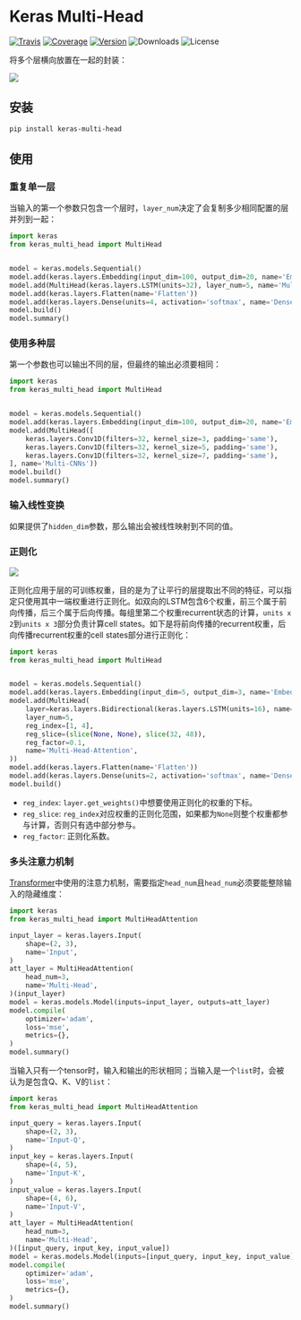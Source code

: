 # Keras Multi-Head

[![Travis](https://travis-ci.org/CyberZHG/keras-multi-head.svg)](https://travis-ci.org/CyberZHG/keras-multi-head)
[![Coverage](https://coveralls.io/repos/github/CyberZHG/keras-multi-head/badge.svg?branch=master)](https://coveralls.io/github/CyberZHG/keras-multi-head)
[![Version](https://img.shields.io/pypi/v/keras-multi-head.svg)](https://pypi.org/project/keras-multi-head/)
![Downloads](https://img.shields.io/pypi/dm/keras-multi-head.svg)
![License](https://img.shields.io/pypi/l/keras-multi-head.svg)

将多个层横向放置在一起的封装：

![](https://user-images.githubusercontent.com/853842/45797517-867b8580-bcd8-11e8-9ec6-39d6508cf438.png)

## 安装

```bash
pip install keras-multi-head
```

## 使用

### 重复单一层

当输入的第一个参数只包含一个层时，`layer_num`决定了会复制多少相同配置的层并列到一起：

```python
import keras
from keras_multi_head import MultiHead


model = keras.models.Sequential()
model.add(keras.layers.Embedding(input_dim=100, output_dim=20, name='Embedding'))
model.add(MultiHead(keras.layers.LSTM(units=32), layer_num=5, name='Multi-LSTMs'))
model.add(keras.layers.Flatten(name='Flatten'))
model.add(keras.layers.Dense(units=4, activation='softmax', name='Dense'))
model.build()
model.summary()
```

### 使用多种层

第一个参数也可以输出不同的层，但最终的输出必须要相同：

```python
import keras
from keras_multi_head import MultiHead


model = keras.models.Sequential()
model.add(keras.layers.Embedding(input_dim=100, output_dim=20, name='Embedding'))
model.add(MultiHead([
    keras.layers.Conv1D(filters=32, kernel_size=3, padding='same'),
    keras.layers.Conv1D(filters=32, kernel_size=5, padding='same'),
    keras.layers.Conv1D(filters=32, kernel_size=7, padding='same'),
], name='Multi-CNNs'))
model.build()
model.summary()
```

### 输入线性变换

如果提供了`hidden_dim`参数，那么输出会被线性映射到不同的值。

### 正则化

![](https://user-images.githubusercontent.com/853842/45857922-8b4e4100-bd8d-11e8-905a-4eb07da31418.png)

正则化应用于层的可训练权重，目的是为了让平行的层提取出不同的特征，可以指定只使用其中一端权重进行正则化。如双向的LSTM包含6个权重，前三个属于前向传播，后三个属于后向传播。每组里第二个权重recurrent状态的计算，`units x 2`到`units x 3`部分负责计算cell states。如下是将前向传播的recurrent权重，后向传播recurrent权重的cell states部分进行正则化：

```python
import keras
from keras_multi_head import MultiHead


model = keras.models.Sequential()
model.add(keras.layers.Embedding(input_dim=5, output_dim=3, name='Embed'))
model.add(MultiHead(
    layer=keras.layers.Bidirectional(keras.layers.LSTM(units=16), name='LSTM'),
    layer_num=5,
    reg_index=[1, 4],
    reg_slice=(slice(None, None), slice(32, 48)),
    reg_factor=0.1,
    name='Multi-Head-Attention',
))
model.add(keras.layers.Flatten(name='Flatten'))
model.add(keras.layers.Dense(units=2, activation='softmax', name='Dense'))
model.build()
```

* `reg_index`: `layer.get_weights()`中想要使用正则化的权重的下标。
* `reg_slice`: `reg_index`对应权重的正则化范围，如果都为`None`则整个权重都参与计算，否则只有选中部分参与。
* `reg_factor`: 正则化系数。

### 多头注意力机制

[Transformer](https://arxiv.org/pdf/1706.03762.pdf)中使用的注意力机制，需要指定`head_num`且`head_num`必须要能整除输入的隐藏维度：

```python
import keras
from keras_multi_head import MultiHeadAttention

input_layer = keras.layers.Input(
    shape=(2, 3),
    name='Input',
)
att_layer = MultiHeadAttention(
    head_num=3,
    name='Multi-Head',
)(input_layer)
model = keras.models.Model(inputs=input_layer, outputs=att_layer)
model.compile(
    optimizer='adam',
    loss='mse',
    metrics={},
)
model.summary()
```

当输入只有一个tensor时，输入和输出的形状相同；当输入是一个`list`时，会被认为是包含Q、K、V的`list`：

```python
import keras
from keras_multi_head import MultiHeadAttention

input_query = keras.layers.Input(
    shape=(2, 3),
    name='Input-Q',
)
input_key = keras.layers.Input(
    shape=(4, 5),
    name='Input-K',
)
input_value = keras.layers.Input(
    shape=(4, 6),
    name='Input-V',
)
att_layer = MultiHeadAttention(
    head_num=3,
    name='Multi-Head',
)([input_query, input_key, input_value])
model = keras.models.Model(inputs=[input_query, input_key, input_value], outputs=att_layer)
model.compile(
    optimizer='adam',
    loss='mse',
    metrics={},
)
model.summary()
```
